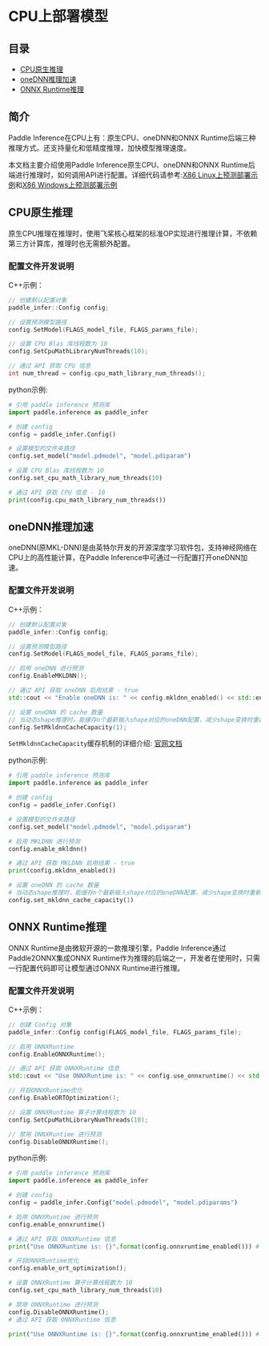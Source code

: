 # CPU上部署模型<!-- omit in toc -->

<!-- omit in toc -->
## 目录
- [CPU原生推理](#cpu原生推理)
- [oneDNN推理加速](#onednn推理加速)
- [ONNX Runtime推理](#onnx-runtime推理)

<!-- omit in toc -->
## 简介

Paddle Inference在CPU上有：原生CPU、oneDNN和ONNX Runtime后端三种推理方式。还支持量化和低精度推理，加快模型推理速度。

本文档主要介绍使用Paddle Inference原生CPU、oneDNN和ONNX Runtime后端进行推理时，如何调用API进行配置。详细代码请参考:[X86 Linux上预测部署示例](../demo_tutorial/x86_linux_demo)和[X86 Windows上预测部署示例](../demo_tutorial/x86_windows_demo)

## CPU原生推理

原生CPU推理在推理时，使用飞桨核心框架的标准OP实现进行推理计算，不依赖第三方计算库，推理时也无需额外配置。

<!-- omit in toc -->
### 配置文件开发说明

C++示例：
```c++
// 创建默认配置对象
paddle_infer::Config config;

// 设置预测模型路径
config.SetModel(FLAGS_model_file, FLAGS_params_file);

// 设置 CPU Blas 库线程数为 10
config.SetCpuMathLibraryNumThreads(10);

// 通过 API 获取 CPU 信息
int num_thread = config.cpu_math_library_num_threads();
```

python示例:
```python
# 引用 paddle inference 预测库
import paddle.inference as paddle_infer

# 创建 config
config = paddle_infer.Config()

# 设置模型的文件夹路径
config.set_model("model.pdmodel", "model.pdiparam")

# 设置 CPU Blas 库线程数为 10
config.set_cpu_math_library_num_threads(10)

# 通过 API 获取 CPU 信息 - 10
print(config.cpu_math_library_num_threads())
```

## oneDNN推理加速

oneDNN(原MKL-DNN)是由英特尔开发的开源深度学习软件包，支持神经网络在CPU上的高性能计算，在Paddle Inference中可通过一行配置打开oneDNN加速。

<!-- omit in toc -->
### 配置文件开发说明

C++示例：
```c++
// 创建默认配置对象
paddle_infer::Config config;

// 设置预测模型路径
config.SetModel(FLAGS_model_file, FLAGS_params_file);

// 启用 oneDNN 进行预测
config.EnableMKLDNN();

// 通过 API 获取 oneDNN 启用结果 - true
std::cout << "Enable oneDNN is: " << config.mkldnn_enabled() << std::endl;

// 设置 oneDNN 的 cache 数量
// 当动态shape推理时，能缓存n个最新输入shape对应的oneDNN配置，减少shape变换时重新生成配置带来的开销
config.SetMkldnnCacheCapacity(1);
```

`SetMkldnnCacheCapacity`缓存机制的详细介绍: [官网文档](https://github.com/PaddlePaddle/docs/blob/develop/docs/design/mkldnn/caching/caching.md)

python示例:
```python
# 引用 paddle inference 预测库
import paddle.inference as paddle_infer

# 创建 config
config = paddle_infer.Config()

# 设置模型的文件夹路径
config.set_model("model.pdmodel", "model.pdiparam")

# 启用 MKLDNN 进行预测
config.enable_mkldnn()

# 通过 API 获取 MKLDNN 启用结果 - true
print(config.mkldnn_enabled())

# 设置 oneDNN 的 cache 数量
# 当动态shape推理时，能缓存n个最新输入shape对应的oneDNN配置，减少shape变换时重新生配置带来的开销
config.set_mkldnn_cache_capacity(1)
```


## ONNX Runtime推理

ONNX Runtime是由微软开源的一款推理引擎，Paddle Inference通过Paddle2ONNX集成ONNX Runtime作为推理的后端之一，开发者在使用时，只需一行配置代码即可让模型通过ONNX Runtime进行推理。

<!-- omit in toc -->
### 配置文件开发说明

C++示例：
```c++
// 创建 Config 对象
paddle_infer::Config config(FLAGS_model_file, FLAGS_params_file);

// 启用 ONNXRuntime
config.EnableONNXRuntime();

// 通过 API 获取 ONNXRuntime 信息
std::cout << "Use ONNXRuntime is: " << config.use_onnxruntime() << std::endl; // true

// 开启ONNXRuntime优化
config.EnableORTOptimization();

// 设置 ONNXRuntime 算子计算线程数为 10
config.SetCpuMathLibraryNumThreads(10);

// 禁用 ONNXRuntime 进行预测
config.DisableONNXRuntime();
```

python示例:
```python
# 引用 paddle inference 预测库
import paddle.inference as paddle_infer

# 创建 config
config = paddle_infer.Config("model.pdmodel", "model.pdiparams")

# 启用 ONNXRuntime 进行预测
config.enable_onnxruntime()

# 通过 API 获取 ONNXRuntime 信息
print("Use ONNXRuntime is: {}".format(config.onnxruntime_enabled())) # True

# 开启ONNXRuntime优化
config.enable_ort_optimization();

# 设置 ONNXRuntime 算子计算线程数为 10
config.set_cpu_math_library_num_threads(10)

# 禁用 ONNXRuntime 进行预测
config.DisableONNXRuntime();
# 通过 API 获取 ONNXRuntime 信息

print("Use ONNXRuntime is: {}".format(config.onnxruntime_enabled())) # false
```


